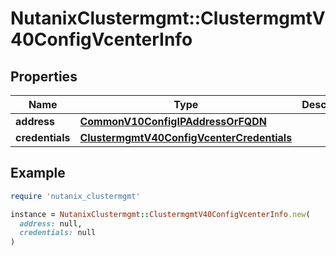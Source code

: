 # NutanixClustermgmt::ClustermgmtV40ConfigVcenterInfo

## Properties

| Name | Type | Description | Notes |
| ---- | ---- | ----------- | ----- |
| **address** | [**CommonV10ConfigIPAddressOrFQDN**](CommonV10ConfigIPAddressOrFQDN.md) |  |  |
| **credentials** | [**ClustermgmtV40ConfigVcenterCredentials**](ClustermgmtV40ConfigVcenterCredentials.md) |  |  |

## Example

```ruby
require 'nutanix_clustermgmt'

instance = NutanixClustermgmt::ClustermgmtV40ConfigVcenterInfo.new(
  address: null,
  credentials: null
)
```

